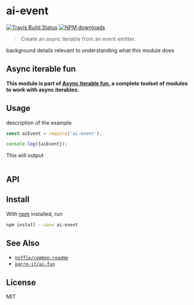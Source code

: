 # ai-event

[![Travis Build Status](https://img.shields.io/travis/parro-it/ai-event/master.svg)](http://travis-ci.org/parro-it/ai-event)
[![NPM downloads](https://img.shields.io/npm/dt/ai-event.svg)](https://npmjs.org/package/ai-event)

> Create an async iterable from an event emitter.

background details relevant to understanding what this module does

## Async iterable fun
__This module is part of [Async iterable fun](https://github.com/parro-it/ai-fun), a complete toolset of modules to work with async iterables.__

## Usage

description of the example

```js
const aiEvent = require('ai-event');

console.log({aiEvent});
```

This will output

```
```

## API

## Install

With [npm](https://npmjs.org/) installed, run

```bash
npm install --save ai-event
```

## See Also

- [`noffle/common-readme`](https://github.com/noffle/common-readme)
- [`parro-it/ai-fun`](https://github.com/parro-it/ai-fun)


## License

MIT

